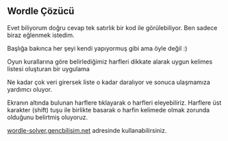 ## Wordle Çözücü
Evet biliyorum doğru cevap tek satırlık bir kod ile görülebiliyor. Ben sadece biraz eğlenmek istedim.

Başlığa bakınca her şeyi kendi yapıyormuş gibi ama öyle değil :) 

Oyun kurallarına göre belirlediğimiz harfleri dikkate alarak uygun kelimes listesi oluşturan bir uygulama

Ne kadar çok veri girersek liste o kadar daralıyor ve sonuca ulaşmamıza yardımcı oluyor. 

Ekranın altında bulunan harflere tıklayarak o harfleri eleyebiliriz.
Harflere üst karakter (shift) tuşu ile birlikte basarak o harfin kelimede olmak zorunda olduğunu belirtmiş oluyoruz.

[wordle-solver.gencbilisim.net](https://wordle-solver.gencbilisim.net) adresinde kullanabilirsiniz.